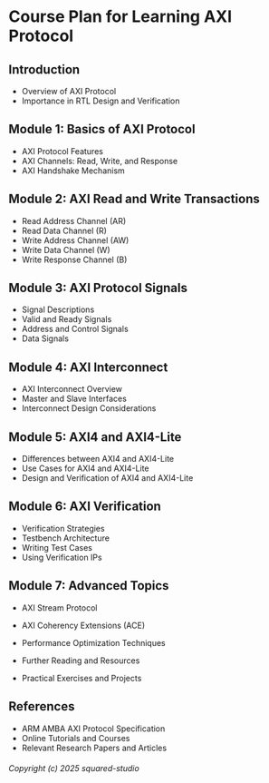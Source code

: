 # Course Plan for Learning AXI Protocol

## Introduction
- Overview of AXI Protocol
- Importance in RTL Design and Verification

## Module 1: Basics of AXI Protocol
- AXI Protocol Features
- AXI Channels: Read, Write, and Response
- AXI Handshake Mechanism

## Module 2: AXI Read and Write Transactions
- Read Address Channel (AR)
- Read Data Channel (R)
- Write Address Channel (AW)
- Write Data Channel (W)
- Write Response Channel (B)

## Module 3: AXI Protocol Signals
- Signal Descriptions
- Valid and Ready Signals
- Address and Control Signals
- Data Signals

## Module 4: AXI Interconnect
- AXI Interconnect Overview
- Master and Slave Interfaces
- Interconnect Design Considerations

## Module 5: AXI4 and AXI4-Lite
- Differences between AXI4 and AXI4-Lite
- Use Cases for AXI4 and AXI4-Lite
- Design and Verification of AXI4 and AXI4-Lite

## Module 6: AXI Verification
- Verification Strategies
- Testbench Architecture
- Writing Test Cases
- Using Verification IPs

## Module 7: Advanced Topics
- AXI Stream Protocol
- AXI Coherency Extensions (ACE)
- Performance Optimization Techniques

- Further Reading and Resources
- Practical Exercises and Projects

## References
- ARM AMBA AXI Protocol Specification
- Online Tutorials and Courses
- Relevant Research Papers and Articles

###### Copyright (c) 2025 squared-studio

